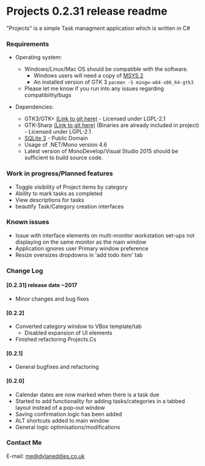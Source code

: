# Projects 0.2.31 release readme #

"Projects" is a simple Task managment application which is written in C#

### Requirements ###

* Operating system:
     * Windows/Linux/Mac OS should be compatible with the software. 
       * Windows users will need a copy of [MSYS 2](https://www.msys2.org/)
       * An installed version of GTK 3 `pacman -S mingw-w64-x86_64-gtk3`
     * Please let me know if you run into any issues regarding compatibility/bugs

* Dependencies:
    * GTK3/GTK+ [(Link to git here)](https://github.com/GNOME/gtk) - Licensed under LGPL-2.1
	* GTK-Sharp [(Link to git here)](https://github.com/mono/gtk-sharp) (Binaries are already included in project) - Licensed under LGPL-2.1
    * [SQLite 3](https://system.data.sqlite.org/index.html/doc/trunk/www/index.wiki) - Public Domain
    * Usage of .NET/Mono version 4.6
    * Latest version of MonoDevelop/Visual Studio 2015 should be sufficient to build source code. 

### Work in progress/Planned features ###
* Toggle visibility of Project items by category
* Ability to mark tasks as completed
* View descriptions for tasks
* beautify Task/Category creation interfaces

### Known issues ###
* Issue with interface elements on multi-monitor workstation set-ups not displaying on the same monitor as the main window
* Application ignores user Primary window preference
* Resize oversizes dropdowns in 'add todo item' tab 

### Change Log ###
#### [0.2.31] release date ~2017 ###
* Minor changes and bug fixes

#### [0.2.2] ####
* Converted category window to VBox template/tab
     * Disabled expansion of UI elements
* Finished refactoring Projects.Cs

#### [0.2.1] ####
* General bugfixes and refactoring

#### [0.2.0] ####
* Calendar dates are now marked when there is a task due
* Started to add functionality for adding tasks/categories in a tabbed layout instead of a pop-out window
* Saving confirmation logic has been added
* ALT shortcuts added to main window
* General logic optimisations/modifications

### Contact Me ###
E-mail: [me@dylaneddies.co.uk](mailto:me@dylaneddies.co.uk)
